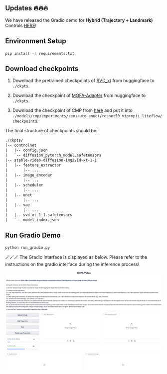 ## Updates 🔥🔥🔥

We have released the Gradio demo for **Hybrid (Trajectory + Landmark)** Controls [HERE](https://github.com/MyNiuuu/MOFA-Video/tree/main/MOFA-Video-Hybrid)!

## Environment Setup

`pip install -r requirements.txt`

## Download checkpoints

1. Download the pretrained checkpoints of [SVD_xt](https://huggingface.co/stabilityai/stable-video-diffusion-img2vid-xt-1-1) from huggingface to `./ckpts`.

2. Download the checkpoint of [MOFA-Adapter](https://huggingface.co/MyNiuuu/MOFA-Video-Traj) from huggingface to `./ckpts`.

3. Download the checkpoint of CMP from [here](https://huggingface.co/MyNiuuu/MOFA-Video-Traj/blob/main/models/cmp/experiments/semiauto_annot/resnet50_vip%2Bmpii_liteflow/checkpoints/ckpt_iter_42000.pth.tar) and put it into `./models/cmp/experiments/semiauto_annot/resnet50_vip+mpii_liteflow/checkpoints`.

The final structure of checkpoints should be:


```text
./ckpts/
|-- controlnet
|   |-- config.json
|   `-- diffusion_pytorch_model.safetensors
|-- stable-video-diffusion-img2vid-xt-1-1
|   |-- feature_extractor
|       |-- ...
|   |-- image_encoder
|       |-- ...
|   |-- scheduler
|       |-- ...
|   |-- unet
|       |-- ...
|   |-- vae
|       |-- ...
|   |-- svd_xt_1_1.safetensors
|   `-- model_index.json
```

## Run Gradio Demo

`python run_gradio.py`

🪄🪄🪄 The Gradio Interface is displayed as below. Please refer to the instructions on the gradio interface during the inference process!

<td align="center">
  <img src="../assets/images/traj.png"/>
</td>
